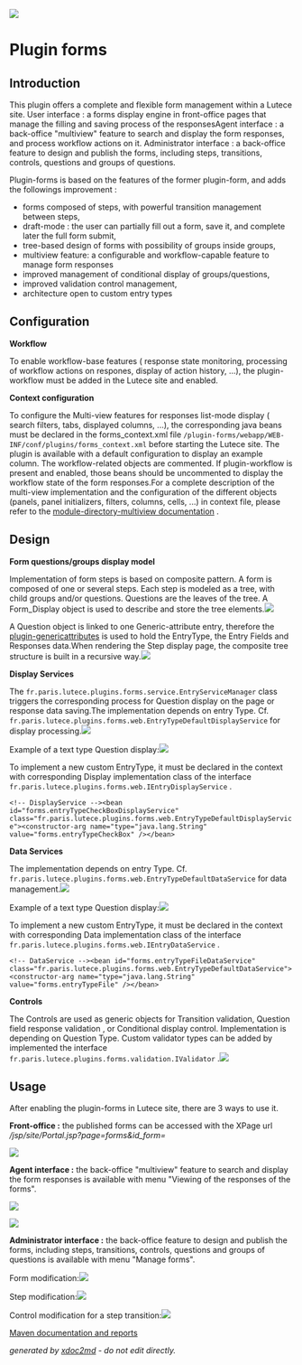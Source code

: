 ![](http://dev.lutece.paris.fr/jenkins/buildStatus/icon?job=form-plugin-forms-deploy)
# Plugin forms

## Introduction

This plugin offers a complete and flexible form management within a Lutece site. User interface : a forms display engine in front-office pages that manage the filling and saving process of the responsesAgent interface : a back-office "multiview" feature to search and display the form responses, and process workflow actions on it. Administrator interface : a back-office feature to design and publish the forms, including steps, transitions, controls, questions and groups of questions.

Plugin-forms is based on the features of the former plugin-form, and adds the followings improvement :
 
* forms composed of steps, with powerful transition management between steps,
* draft-mode : the user can partially fill out a form, save it, and complete later the full form submit,
* tree-based design of forms with possibility of groups inside groups,
* multiview feature: a configurable and workflow-capable feature to manage form responses
* improved management of conditional display of groups/questions,
* improved validation control management,
* architecture open to custom entry types


## Configuration

 **Workflow** 

To enable workflow-base features ( response state monitoring, processing of workflow actions on respones, display of action history, ...), the plugin-workflow must be added in the Lutece site and enabled.

 **Context configuration** 

To configure the Multi-view features for responses list-mode display ( search filters, tabs, displayed columns, ...), the corresponding java beans must be declared in the forms_context.xml file `/plugin-forms/webapp/WEB-INF/conf/plugins/forms_context.xml` before starting the Lutece site. The plugin is available with a default configuration to display an example column. The workflow-related objects are commented. If plugin-workflow is present and enabled, those beans should be uncommented to display the workflow state of the form responses.For a complete description of the multi-view implementation and the configuration of the different objects (panels, panel initializers, filters, columns, cells, ...) in context file, please refer to the [module-directory-multiview documentation](http://dev.lutece.paris.fr/plugins/module-directory-multiview/) .

## Design

 **Form questions/groups display model** 

Implementation of form steps is based on composite pattern. A form is composed of one or several steps. Each step is modeled as a tree, with child groups and/or questions. Questions are the leaves of the tree. A Form_Display object is used to describe and store the tree elements.![](http://dev.lutece.paris.fr/plugins/plugin-forms/images/Forms-display-model.png)

A Question object is linked to one Generic-attribute entry, therefore the [plugin-genericattributes](http://dev.lutece.paris.fr/plugins/plugin-genericattributes/) is used to hold the EntryType, the Entry Fields and Responses data.When rendering the Step display page, the composite tree structure is built in a recursive way.![](http://dev.lutece.paris.fr/plugins/plugin-forms/images/Forms-composite-architecture.png)

 **Display Services** 

The `fr.paris.lutece.plugins.forms.service.EntryServiceManager` class triggers the corresponding process for Question display on the page or response data saving.The implementation depends on entry Type. Cf. `fr.paris.lutece.plugins.forms.web.EntryTypeDefaultDisplayService` for display processing.![](http://dev.lutece.paris.fr/plugins/plugin-forms/images/Forms-dataAndDisplayServices-architecture.png)

Example of a text type Question display:![](http://dev.lutece.paris.fr/plugins/plugin-forms/images/Forms-textTypeDisplay-architecture.png)

To implement a new custom EntryType, it must be declared in the context with corresponding Display implementation class of the interface `fr.paris.lutece.plugins.forms.web.IEntryDisplayService` .

 `<!-- DisplayService --><bean id="forms.entryTypeCheckBoxDisplayService" class="fr.paris.lutece.plugins.forms.web.EntryTypeDefaultDisplayService"><constructor-arg name="type="java.lang.String" value="forms.entryTypeCheckBox" /></bean>` 

 **Data Services** 

The implementation depends on entry Type. Cf. `fr.paris.lutece.plugins.forms.web.EntryTypeDefaultDataService` for data management.![](http://dev.lutece.paris.fr/plugins/plugin-forms/images/Forms-dataServices-architecture.png)

Example of a text type Question display:![](http://dev.lutece.paris.fr/plugins/plugin-forms/images/Forms-textTypeData-architecture.png)

To implement a new custom EntryType, it must be declared in the context with corresponding Data implementation class of the interface `fr.paris.lutece.plugins.forms.web.IEntryDataService` .

 `<!-- DataService --><bean id="forms.entryTypeFileDataService" class="fr.paris.lutece.plugins.forms.web.EntryTypeDefaultDataService"><constructor-arg name="type="java.lang.String" value="forms.entryTypeFile" /></bean>` 

 **Controls** 

The Controls are used as generic objects for Transition validation, Question field response validation , or Conditional display control. Implementation is depending on Question Type. Custom validator types can be added by implemented the interface `fr.paris.lutece.plugins.forms.validation.IValidator` .![](http://dev.lutece.paris.fr/plugins/plugin-forms/images/Forms-controls-model.png)

## Usage

After enabling the plugin-forms in Lutece site, there are 3 ways to use it.

 **Front-office :** the published forms can be accessed with the XPage url */jsp/site/Portal.jsp?page=forms&id_form=<form identifier>* 

![](http://dev.lutece.paris.fr/plugins/plugin-forms/images/Forms-step-filling-FO.png)

 **Agent interface :** the back-office "multiview" feature to search and display the form responses is available with menu "Viewing of the responses of the forms".

![](http://dev.lutece.paris.fr/plugins/plugin-forms/images/Forms-response-list-admin.png)

![](http://dev.lutece.paris.fr/plugins/plugin-forms/images/Forms-response-detail-admin.png)

 **Administrator interface :** the back-office feature to design and publish the forms, including steps, transitions, controls, questions and groups of questions is available with menu "Manage forms".

Form modification:![](http://dev.lutece.paris.fr/plugins/plugin-forms/images/Forms-form-edition-admin.png)

Step modification:![](http://dev.lutece.paris.fr/plugins/plugin-forms/images/Forms-step-edition-admin.png)

Control modification for a step transition:![](http://dev.lutece.paris.fr/plugins/plugin-forms/images/Forms-transition-edition-admin.png)


[Maven documentation and reports](http://dev.lutece.paris.fr/plugins/plugin-forms/)



 *generated by [xdoc2md](https://github.com/lutece-platform/tools-maven-xdoc2md-plugin) - do not edit directly.*